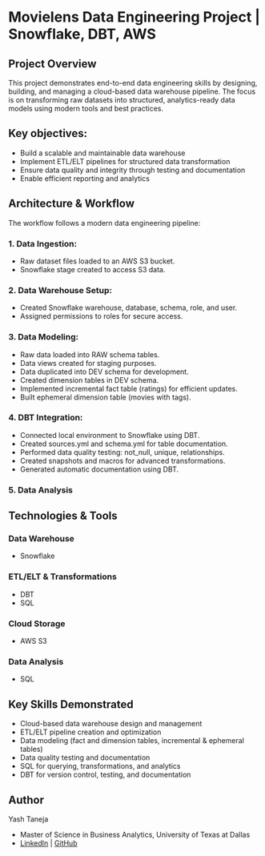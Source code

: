 # Movielens Data Engineering Project | Snowflake, DBT, AWS

## Project Overview
This project demonstrates end-to-end data engineering skills by designing, building, and managing a cloud-based data warehouse pipeline. The focus is on transforming raw datasets into structured, analytics-ready data models using modern tools and best practices.

## Key objectives:
- Build a scalable and maintainable data warehouse
- Implement ETL/ELT pipelines for structured data transformation
- Ensure data quality and integrity through testing and documentation
- Enable efficient reporting and analytics

## Architecture & Workflow
The workflow follows a modern data engineering pipeline:
### 1. Data Ingestion:
- Raw dataset files loaded to an AWS S3 bucket.
- Snowflake stage created to access S3 data.

### 2. Data Warehouse Setup:
- Created Snowflake warehouse, database, schema, role, and user.
- Assigned permissions to roles for secure access.

### 3. Data Modeling:
- Raw data loaded into RAW schema tables.
- Data views created for staging purposes.
- Data duplicated into DEV schema for development.
- Created dimension tables in DEV schema.
- Implemented incremental fact table (ratings) for efficient updates.
- Built ephemeral dimension table (movies with tags).

### 4. DBT Integration:
- Connected local environment to Snowflake using DBT.
- Created sources.yml and schema.yml for table documentation.
- Performed data quality testing: not_null, unique, relationships.
- Created snapshots and macros for advanced transformations.
- Generated automatic documentation using DBT.

### 5. Data Analysis

## Technologies & Tools
### Data Warehouse
- Snowflake

### ETL/ELT & Transformations
- DBT
- SQL

### Cloud Storage
- AWS S3

### Data Analysis
- SQL

## Key Skills Demonstrated
- Cloud-based data warehouse design and management
- ETL/ELT pipeline creation and optimization
- Data modeling (fact and dimension tables, incremental & ephemeral tables)
- Data quality testing and documentation
- SQL for querying, transformations, and analytics
- DBT for version control, testing, and documentation

## Author
Yash Taneja
- Master of Science in Business Analytics, University of Texas at Dallas
- [LinkedIn](https://linkedin.com/in/yash-taneja-07) | [GitHub](https://github.com/taneja-yash)
